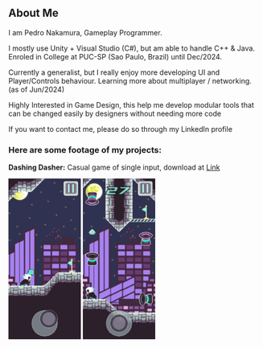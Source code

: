 ## About Me
I am Pedro Nakamura, Gameplay Programmer.

I mostly use Unity + Visual Studio (C#), but am able to handle C++ & Java.
Enroled in College at PUC-SP (Sao Paulo, Brazil) until Dec/2024.

Currently a generalist, but I really enjoy more developing UI and Player/Controls behaviour.
Learning more about multiplayer / networking. (as of Jun/2024)

Highly Interested in Game Design, this help me develop modular tools that can be changed easily by designers without needing more code

If you want to contact me, please do so through my LinkedIn profile

### Here are some footage of my projects:

**Dashing Dasher:**
Casual game of single input, download at [Link]([url](https://play.google.com/store/apps/details?id=com.zetazash.com.unity.dasher))

![](https://raw.githubusercontent.com/bakamura/bakamura/main/Dasher_GIF_0.gif)
![](https://raw.githubusercontent.com/bakamura/bakamura/main/Dasher_GIF_1.gif)

<!--
**bakamura/bakamura** is a ✨ _special_ ✨ repository because its `README.md` (this file) appears on your GitHub profile.

Here are some ideas to get you started:

- 🔭 I’m currently working on ...
- 🌱 I’m currently learning ...
- 👯 I’m looking to collaborate on ...
- 🤔 I’m looking for help with ...
- 💬 Ask me about ...
- 📫 How to reach me: ...
- 😄 Pronouns: ...
- ⚡ Fun fact: ...
-->
